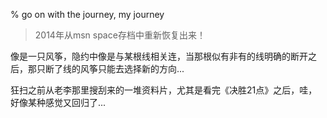 % go on with the journey, my journey

> 2014年从msn space存档中重新恢复出来！

像是一只风筝，隐约中像是与某根线相关连，当那根似有非有的线明确的断开之后，那只断了线的风筝只能去选择新的方向...

狂扫之前从老李那里搜刮来的一堆资料片，尤其是看完《决胜21点》之后，哇，好像某种感觉又回归了...
